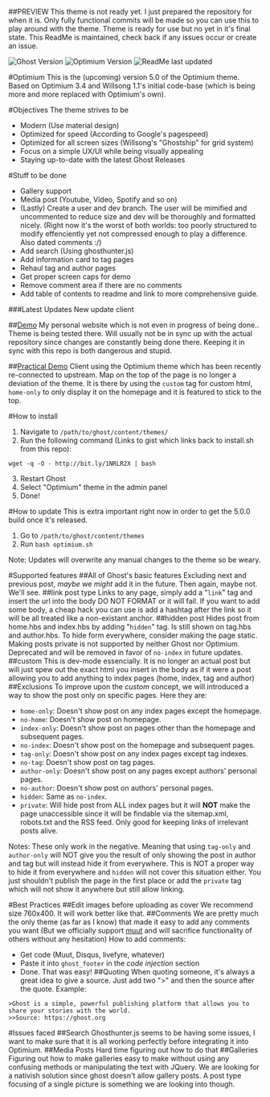##PREVIEW
This theme is not ready yet. I just prepared the repository for when it is. Only fully functional commits will be made so you can use this to play 
around with the theme.
Theme is ready for use but no yet in it's final state. This ReadMe is maintained, check back if any issues occur or create an issue.

![Ghost Version](https://img.shields.io/badge/Ghost-0.7.x-brightgreen.svg?style=flat-square)
![Optimium Version](https://img.shields.io/badge/Version-Alpha-yellow.svg?style=flat-square)
![ReadMe last updated](https://img.shields.io/badge/ReadMe-20/11/2015-blue.svg?style=flat-square)

#Optimium
This is the (upcoming) version 5.0 of the Optimium theme.
Based on Optimium 3.4 and Willsong 1.1's initial code-base (which is being more and more replaced with Optimium's own).

#Objectives
The theme strives to be

- Modern (Use material design)
- Optimized for speed (According to Google's pagespeed)
- Optimized for all screen sizes (Willsong's "Ghostship" for grid system)
- Focus on a simple UX/UI while being visually appealing
- Staying up-to-date with the latest Ghost Releases

#Stuff to be done
- Gallery support
- Media post (Youtube, Video, Spotify and so on)
- (Lastly) Create a user and dev branch. The user will be mimified and uncommented to reduce size and dev will be thoroughly and formatted nicely. (Right now it's the worst of both worlds: too poorly structured to modify effenciently yet not compressed enough to play a difference. Also dated comments :/)
- Add search (Using ghosthunter.js)
- Add information card to tag pages
- Rehaul tag and author pages
- Get proper screen caps for demo
- Remove comment area if there are no comments
- Add table of contents to readme and link to more comprehensive guide.

###Latest Updates
New update client

##[Demo](https://www.knyz.org)
My personal website which is not even in progress of being done.. Theme is being tested there. Will usually not be in sync up with the actual repository since changes are constantly being done there. Keeping it in sync with this repo is both dangerous and stupid.

##[Practical Demo](http://blog.pggr.org/)
Client using the Optimium theme which has been recently re-connected to upstream. 
Map on the top of the page is no longer a deviation of the theme. It is there by using the `custom` tag for custom html, `home-only` to only display it on the homepage and it is featured to stick to the top. 

#How to install

1. Navigate to `/path/to/ghost/content/themes/`
2. Run the following command (Links to gist which links back to install.sh from this repo):
```
wget -q -O - http://bit.ly/1NRLR2X | bash
```
3. Restart Ghost
4. Select "Optimium" theme in the admin panel
5. Done!

#How to update
This is extra important right now in order to get the 5.0.0 build once it's released.

1. Go to `/path/to/ghost/content/themes` 
2. Run `bash optimium.sh`

Note: Updates will overwrite any manual changes to the theme so be weary.

#Supported features
##All of Ghost's basic features
Excluding next and previous post, *maybe* we *might* add it in the future. Then again, maybe not. We'll see.
##link post type
Links to any page, simply add a "`link`" tag and insert the url into the body DO NOT FORMAT or it will fail. If you want to add some body, a cheap hack you can use is add a hashtag after the link so it will be all treated like a non-existant anchor.
##hidden post
Hides post from home.hbs and index.hbs by adding "`hidden`" tag. Is still shown on tag.hbs and author.hbs. To hide form everywhere, consider making the page static. Making posts private is not supported by neither Ghost nor Optimium.
Deprecated and will be removed in favor of `no-index` in future updates.
##custom
This is dev-mode essencially. It is no longer an actual post but will just spew out the exact html you insert in the body as if it were a post allowing you to add anything to index pages (home, index, tag and author)
##Exclusions
To improve upon the *custom* concept, we will introduced a way to show the post only on specific pages. Here they are:

 - `home-only`: Doesn't show post on any index pages except the homepage.
 - `no-home`: Doesn't show post on homepage.
 - `index-only`: Doesn't show post on pages other than the homepage and subsequent pages.
 - `no-index`: Doesn't show post on the homepage and subsequent pages.
 - `tag-only`: Doesn't show post on any index pages except tag indexes.
 - `no-tag`: Doesn't show post on tag pages.
 - `author-only`: Doesn't show post on any pages except authors' personal pages.
 - `no-author`: Doesn't show post on authors' personal pages.
 - `hidden`: Same as `no-index`.
 - `private`: Will hide post from ALL index pages but it will **NOT** make the page unaccessible since it will be findable via the sitemap.xml, robots.txt and the RSS feed. Only good for keeping links of irrelevant posts alive.

Notes: These only work in the negative. 
Meaning that using `tag-only` and `author-only` will NOT give you the result of only showing the post in author and tag but will instead hide it from everywhere.
This is NOT a proper way to hide it from everywhere and `hidden` will not cover this situation either. 
You just shouldn't publish the page in the first place or add the `private` tag which will not show it anywhere but still allow linking.

#Best Practices
##Edit images before uploading as cover
We recommend size 760x400. It will work better like that.
##Comments
We are pretty much the only theme (as far as I know) that made it easy to add any comments you want (But we officially support [muut](https://muut.com/) and will sacrifice functionality of others without any hesitation)
How to add comments:
 - Get code (Muut, Disqus, livefyre, whatever)
 - Paste it into `ghost_footer` in the *code injection* section
 - Done. That was easy!
##Quoting
When quoting someone, it's always a great idea to give a source. Just add two ">" and then the source after the quote.
Example:
```
>Ghost is a simple, powerful publishing platform that allows you to share your stories with the world.
>>Source: https://ghost.org
```
#Issues faced
##Search
Ghosthunter.js seems to be having some issues, I want to make sure that it is all working perfectly before integrating it into Optimium.
##Media Posts
Hard time figuring out how to do that
##Galleries
Figuring out how to make galleries easy to make without using any confusing methods or manipulating the text with JQuery. We are looking for a nativish solution since ghost doesn't allow gallery posts.
A post type focusing of a single picture is something we are looking into though.
